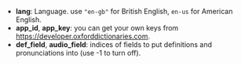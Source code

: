 * **lang**: Language. use `"en-gb"` for British English, `en-us` for American English.
* **app_id**, **app_key**: you can get your own keys from <https://developer.oxforddictionaries.com>.
* **def_field**, **audio_field**: indices of fields to put definitions and pronunciations into (use -1 to turn off).
